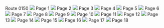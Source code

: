 Route 0150
![](file1.png) 
Page 1
![](file2.png) 
Page 2
![](file3.png) 
Page 3
![](file4.png) 
Page 4
![](file5.png) 
Page 5
![](file6.png) 
Page 6
![](file7.png) 
Page 7
![](file8.png) 
Page 8
![](file9.png) 
Page 9
![](file10.png) 
Page 10
![](file11.png) 
Page 11
![](file12.png) 
Page 12
![](file13.png) 
Page 13
![](file14.png) 
Page 14
![](file15.png) 
Page 15
![](file16.png) 
Page 16
![](file17.png) 
Page 17
![](file18.png) 
Page 18
